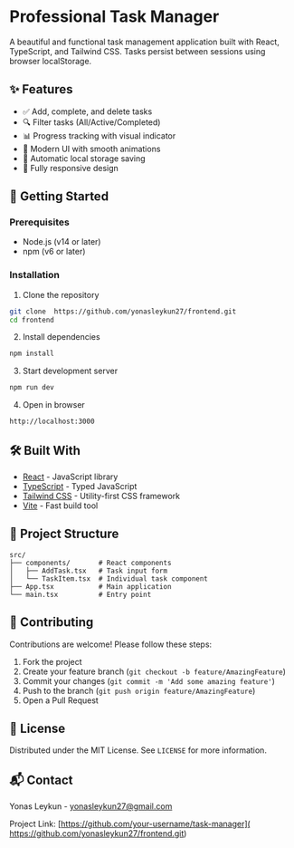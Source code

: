 # Professional Task Manager

A beautiful and functional task management application built with React, TypeScript, and Tailwind CSS. Tasks persist between sessions using browser localStorage.

## ✨ Features

- ✅ Add, complete, and delete tasks
- 🔍 Filter tasks (All/Active/Completed)
- 📊 Progress tracking with visual indicator
- 🎨 Modern UI with smooth animations
- 💾 Automatic local storage saving
- 📱 Fully responsive design

## 🚀 Getting Started

### Prerequisites
- Node.js (v14 or later)
- npm (v6 or later)

### Installation
1. Clone the repository
```bash
git clone  https://github.com/yonasleykun27/frontend.git
cd frontend
```

2. Install dependencies
```bash
npm install
```

3. Start development server
```bash
npm run dev
```

4. Open in browser
```
http://localhost:3000
```

## 🛠 Built With

- [React](https://reactjs.org/) - JavaScript library
- [TypeScript](https://www.typescriptlang.org/) - Typed JavaScript
- [Tailwind CSS](https://tailwindcss.com/) - Utility-first CSS framework
- [Vite](https://vitejs.dev/) - Fast build tool

## 📂 Project Structure

```
src/
├── components/       # React components
│   ├── AddTask.tsx   # Task input form
│   └── TaskItem.tsx  # Individual task component
├── App.tsx           # Main application
└── main.tsx          # Entry point
```

## 🤝 Contributing

Contributions are welcome! Please follow these steps:

1. Fork the project
2. Create your feature branch (`git checkout -b feature/AmazingFeature`)
3. Commit your changes (`git commit -m 'Add some amazing feature'`)
4. Push to the branch (`git push origin feature/AmazingFeature`)
5. Open a Pull Request

## 📜 License

Distributed under the MIT License. See `LICENSE` for more information.

## 📬 Contact

Yonas Leykun  - yonasleykun27@gmail.com

Project Link: [https://github.com/your-username/task-manager]( https://github.com/yonasleykun27/frontend.git) 
```
